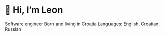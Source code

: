 # 👋 Hi, I’m Leon

Software engineer
Born and living in Croatia
Languages: English, Croatian, Russian
